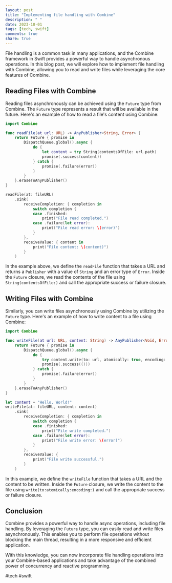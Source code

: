 ```yaml
---
layout: post
title: "Implementing file handling with Combine"
description: " "
date: 2023-10-01
tags: [tech, swift]
comments: true
share: true
---
```


File handling is a common task in many applications, and the Combine framework in Swift provides a powerful way to handle asynchronous operations. In this blog post, we will explore how to implement file handling with Combine, allowing you to read and write files while leveraging the core features of Combine.

## Reading Files with Combine

Reading files asynchronously can be achieved using the `Future` type from Combine. The `Future` type represents a result that will be available in the future. Here's an example of how to read a file's content using Combine:

```swift
import Combine

func readFile(at url: URL) -> AnyPublisher<String, Error> {
    return Future { promise in
        DispatchQueue.global().async {
            do {
                let content = try String(contentsOfFile: url.path)
                promise(.success(content))
            } catch {
                promise(.failure(error))
            }
        }
    }.eraseToAnyPublisher()
}

readFile(at: fileURL)
    .sink(
        receiveCompletion: { completion in
            switch completion {
            case .finished:
                print("File read completed.")
            case .failure(let error):
                print("File read error: \(error)")
            }
        },
        receiveValue: { content in
            print("File content: \(content)")
        }
    )
```

In the example above, we define the `readFile` function that takes a URL and returns a `Publisher` with a value of `String` and an error type of `Error`. Inside the `Future` closure, we read the contents of the file using `String(contentsOfFile:)` and call the appropriate success or failure closure.

## Writing Files with Combine

Similarly, you can write files asynchronously using Combine by utilizing the `Future` type. Here's an example of how to write content to a file using Combine:

```swift
import Combine

func writeFile(at url: URL, content: String) -> AnyPublisher<Void, Error> {
    return Future { promise in
        DispatchQueue.global().async {
            do {
                try content.write(to: url, atomically: true, encoding: .utf8)
                promise(.success(()))
            } catch {
                promise(.failure(error))
            }
        }
    }.eraseToAnyPublisher()
}

let content = "Hello, World!"
writeFile(at: fileURL, content: content)
    .sink(
        receiveCompletion: { completion in
            switch completion {
            case .finished:
                print("File write completed.")
            case .failure(let error):
                print("File write error: \(error)")
            }
        },
        receiveValue: {
            print("File write successful.")
        }
    )
```

In this example, we define the `writeFile` function that takes a URL and the content to be written. Inside the `Future` closure, we write the content to the file using `write(to:atomically:encoding:)` and call the appropriate success or failure closure.

## Conclusion

Combine provides a powerful way to handle async operations, including file handling. By leveraging the `Future` type, you can easily read and write files asynchronously. This enables you to perform file operations without blocking the main thread, resulting in a more responsive and efficient application.

With this knowledge, you can now incorporate file handling operations into your Combine-based applications and take advantage of the combined power of concurrency and reactive programming.

#tech #swift